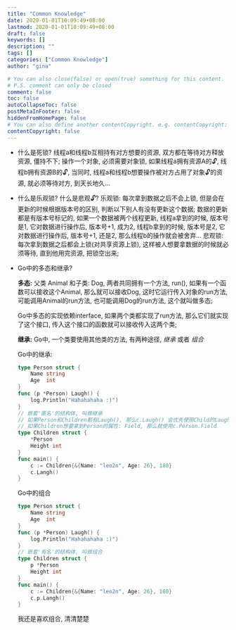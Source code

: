 ```yaml
---
title: "Common Knowledge"
date: 2020-01-01T10:09:49+08:00
lastmod: 2020-01-01T10:09:49+08:00
draft: false
keywords: []
description: ""
tags: []
categories: ["Common Knowledge"]
author: "gina"

# You can also close(false) or open(true) something for this content.
# P.S. comment can only be closed
comment: false
toc: false
autoCollapseToc: false
postMetaInFooter: false
hiddenFromHomePage: false
# You can also define another contentCopyright. e.g. contentCopyright: "This is another copyright."
contentCopyright: false
---
```

<!--more-->
- 什么是死锁?
  线程a和线程b互相持有对方想要的资源, 双方都在等待对方释放资源, 僵持不下;
  操作一个对象, 必须需要对象锁, 如果线程a拥有资源A的🔓, 线程b拥有资源B的🔓, 当同时, 线程a和线程b想要操作被对方占用了对象🔓的资源, 就必须等待对方, 到天长地久...

- 什么是乐观锁? 什么是悲观🔓?
  乐观锁: 每次拿到数据之后不会上锁, 但是会在更新的时候根据版本号的区别, 判断以下别人有没有更新这个数据; 数据的更新都是有版本号标记的, 如果一个数据被两个线程更新, 线程a拿到的时候, 版本号是1, 它对数据进行操作后, 版本号+1, 成为2, 线程b拿到的时候, 版本号是2, 它对数据进行操作后, 版本号+1, 还是2, 那么线程b的操作就会被舍弃...
  悲观锁: 每次拿到数据之后都会上锁(对共享资源上锁), 这样被人想要拿数据的时候就必须等待, 直到他用完资源, 把锁空出来;

- Go中的多态和继承?

  **多态:** 父类 Animal 和子类: Dog, 两者共同拥有一个方法, run(), 如果有一个函数可以接收这个Animal, 那么就可以接收Dog, 这时它运行传入对象的run方法, 可能调用Animal的run方法, 也可能调用Dog的run方法, 这个就叫做多态;

   Go中多态的实现依赖interface, 如果两个类都实现了run方法, 那么它们就实现了这个接口, 传入这个接口的函数就可以接收传入这两个类;

  **继承:** Go中, 一个类要使用其他类的方法, 有两种途径, *继承* 或者 *组合*

  Go中的继承:

  ```go
  type Person struct {
      Name string
      Age  int
  }
  func (p *Person) Laugh() {
      log.Println("Hahahahaha :)")
  }
  // 嵌套'匿名'的结构体, 叫做继承
  // 如果Person和Children都有Laugh(), 那么c.Laugh() 会优先使用Child的Laugh
  // 如果Children想要拿到Person的属性: Field, 那么就使用c.Person.Field
  type Children struct {
      *Person
      Height int
  }
  func main() {
      c := Children{&{Name: "leo2n", Age: 26}, 180}
      c.Langh()
  }
  ```

  Go中的组合

  ```go
  type Person struct {
      Name string
      Age  int
  }
  func (p *Person) Laugh() {
      log.Println("Hahahahaha :)")
  }
  // 嵌套'有名'的结构体, 叫做组合
  type Children struct {
      p *Person
      Height int
  }
  func main() {
      c := Children{&{Name: "leo2n", Age: 26}, 180}
      c.p.Langh()
  }
  ```

  我还是喜欢组合, 清清楚楚